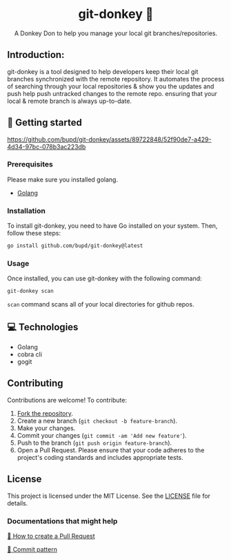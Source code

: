                      
<h1 align="center" style="font-weight: bold;">git-donkey 🐴</h1>


<p align="center">A Donkey Don to help you manage your local git branches/repositories.</p>


 
<h2 id="started">Introduction:</h2>

git-donkey is a tool designed to help developers keep their local git branches synchronized with the remote repository. It automates the process of searching through your local repositories & show you the updates and push help push untracked changes to the remote repo. ensuring that your local & remote branch is always up-to-date.
 

<h2 id="started">🚀 Getting started</h2>


https://github.com/bupd/git-donkey/assets/89722848/52f90de7-a429-4d34-97bc-078b3ac223db



<h3>Prerequisites</h3>

Please make sure you installed golang.

- [Golang](https://go.dev/doc/install)
 
<h3>Installation</h3>

To install git-donkey, you need to have Go installed on your system. Then, follow these steps:

```sh
go install github.com/bupd/git-donkey@latest
```
 
<h3>Usage</h3>

Once installed, you can use git-donkey with the following command:

```sh
git-donkey scan
```
`scan` command scans all of your local directories for github repos.
 
 <h2 id="technologies">💻 Technologies</h2>

- Golang
- cobra cli
- gogit


## Contributing
Contributions are welcome! To contribute:

1. [Fork the repository](https://github.com/bupd/git-donkey/fork).
2. Create a new branch (`git checkout -b feature-branch`).
3. Make your changes.
4. Commit your changes (`git commit -am 'Add new feature'`).
5. Push to the branch (`git push origin feature-branch`).
6. Open a Pull Request.
Please ensure that your code adheres to the project's coding standards and includes appropriate tests.

## License
This project is licensed under the MIT License. See the [LICENSE](https://github.com/bupd/git-donkey/blob/main/LICENSE) file for details.
 
<h3>Documentations that might help</h3>

[📝 How to create a Pull Request](https://www.atlassian.com/br/git/tutorials/making-a-pull-request)

[💾 Commit pattern](https://gist.github.com/joshbuchea/6f47e86d2510bce28f8e7f42ae84c716)

